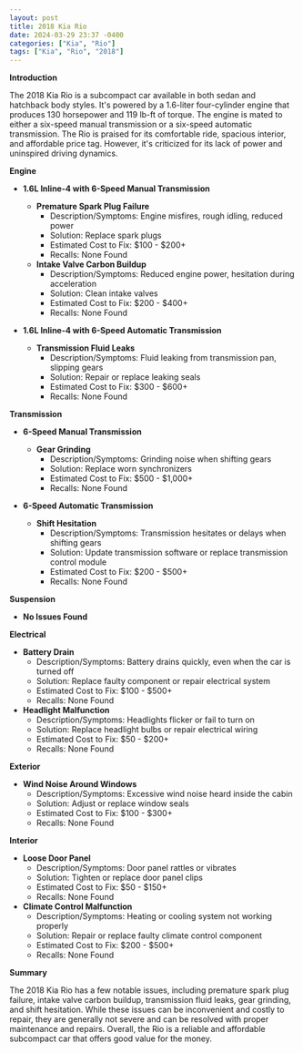 ```yaml
---
layout: post
title: 2018 Kia Rio
date: 2024-03-29 23:37 -0400
categories: ["Kia", "Rio"]
tags: ["Kia", "Rio", "2018"]
---
```

**Introduction**

The 2018 Kia Rio is a subcompact car available in both sedan and hatchback body styles. It's powered by a 1.6-liter four-cylinder engine that produces 130 horsepower and 119 lb-ft of torque. The engine is mated to either a six-speed manual transmission or a six-speed automatic transmission. The Rio is praised for its comfortable ride, spacious interior, and affordable price tag. However, it's criticized for its lack of power and uninspired driving dynamics.

**Engine**

* **1.6L Inline-4 with 6-Speed Manual Transmission**

    * **Premature Spark Plug Failure**
        * Description/Symptoms: Engine misfires, rough idling, reduced power
        * Solution: Replace spark plugs
        * Estimated Cost to Fix: $100 - $200+
        * Recalls: None Found
    * **Intake Valve Carbon Buildup**
        * Description/Symptoms: Reduced engine power, hesitation during acceleration
        * Solution: Clean intake valves
        * Estimated Cost to Fix: $200 - $400+
        * Recalls: None Found

* **1.6L Inline-4 with 6-Speed Automatic Transmission**

    * **Transmission Fluid Leaks**
        * Description/Symptoms: Fluid leaking from transmission pan, slipping gears
        * Solution: Repair or replace leaking seals
        * Estimated Cost to Fix: $300 - $600+
        * Recalls: None Found

**Transmission**

* **6-Speed Manual Transmission**

    * **Gear Grinding**
        * Description/Symptoms: Grinding noise when shifting gears
        * Solution: Replace worn synchronizers
        * Estimated Cost to Fix: $500 - $1,000+
        * Recalls: None Found

* **6-Speed Automatic Transmission**

    * **Shift Hesitation**
        * Description/Symptoms: Transmission hesitates or delays when shifting gears
        * Solution: Update transmission software or replace transmission control module
        * Estimated Cost to Fix: $200 - $500+
        * Recalls: None Found

**Suspension**

* **No Issues Found**

**Electrical**

* **Battery Drain**
    * Description/Symptoms: Battery drains quickly, even when the car is turned off
    * Solution: Replace faulty component or repair electrical system
    * Estimated Cost to Fix: $100 - $500+
    * Recalls: None Found
* **Headlight Malfunction**
    * Description/Symptoms: Headlights flicker or fail to turn on
    * Solution: Replace headlight bulbs or repair electrical wiring
    * Estimated Cost to Fix: $50 - $200+
    * Recalls: None Found

**Exterior**

* **Wind Noise Around Windows**
    * Description/Symptoms: Excessive wind noise heard inside the cabin
    * Solution: Adjust or replace window seals
    * Estimated Cost to Fix: $100 - $300+
    * Recalls: None Found

**Interior**

* **Loose Door Panel**
    * Description/Symptoms: Door panel rattles or vibrates
    * Solution: Tighten or replace door panel clips
    * Estimated Cost to Fix: $50 - $150+
    * Recalls: None Found
* **Climate Control Malfunction**
    * Description/Symptoms: Heating or cooling system not working properly
    * Solution: Repair or replace faulty climate control component
    * Estimated Cost to Fix: $200 - $500+
    * Recalls: None Found

**Summary**

The 2018 Kia Rio has a few notable issues, including premature spark plug failure, intake valve carbon buildup, transmission fluid leaks, gear grinding, and shift hesitation. While these issues can be inconvenient and costly to repair, they are generally not severe and can be resolved with proper maintenance and repairs. Overall, the Rio is a reliable and affordable subcompact car that offers good value for the money.
